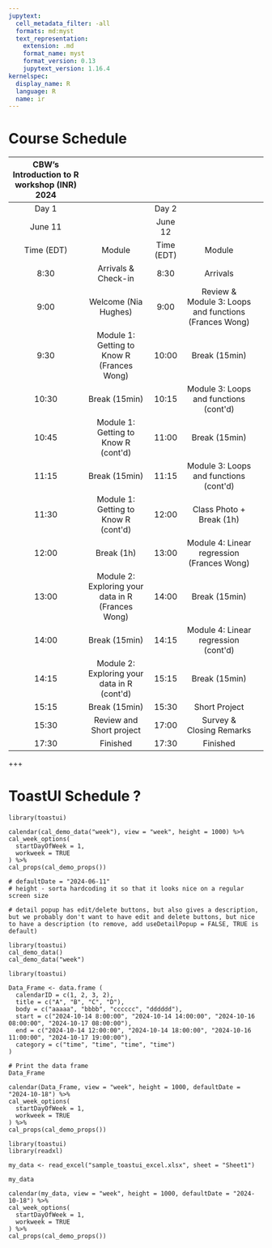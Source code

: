 ```yaml
---
jupytext:
  cell_metadata_filter: -all
  formats: md:myst
  text_representation:
    extension: .md
    format_name: myst
    format_version: 0.13
    jupytext_version: 1.16.4
kernelspec:
  display_name: R
  language: R
  name: ir
---
```


# Course Schedule

| CBW’s Introduction to R workshop (INR) 2024 |                                                     |            |                                                       |   |
|:-------------------------------------------:|:---------------------------------------------------:|:----------:|:-----------------------------------------------------:|---|
|                    Day 1                    |                                                     |    Day 2   |                                                       |   |
|                   June 11                   |                                                     |   June 12  |                                                       |   |
|                  Time (EDT)                 |                        Module                       | Time (EDT) |                         Module                        |   |
|                     8:30                    |                 Arrivals & Check-in                 |    8:30    |                        Arrivals                       |   |
|                     9:00                    |                 Welcome (Nia Hughes)                |    9:00    | Review & Module 3: Loops and functions (Frances Wong) |   |
|                     9:30                    |      Module 1: Getting to Know R (Frances Wong)     |    10:00   |                     Break (15min)                     |   |
|                    10:30                    |                    Break (15min)                    |    10:15   |         Module 3: Loops and functions (cont'd)        |   |
|                    10:45                    |         Module 1: Getting to Know R (cont'd)        |    11:00   |                     Break (15min)                     |   |
|                    11:15                    |                    Break (15min)                    |    11:15   |         Module 3: Loops and functions (cont'd)        |   |
|                    11:30                    |         Module 1: Getting to Know R (cont'd)        |    12:00   |                Class Photo + Break (1h)               |   |
|                    12:00                    |                      Break (1h)                     |    13:00   |       Module 4: Linear regression (Frances Wong)      |   |
|                    13:00                    | Module 2: Exploring your data in R   (Frances Wong) |    14:00   |                     Break (15min)                     |   |
|                    14:00                    |                    Break (15min)                    |    14:15   |          Module 4: Linear regression (cont'd)         |   |
|                    14:15                    |    Module 2: Exploring your data in R   (cont'd)    |    15:15   |                     Break (15min)                     |   |
|                    15:15                    |                    Break (15min)                    |    15:30   |                     Short Project                     |   |
|                    15:30                    |               Review and Short project              |    17:00   |                Survey & Closing Remarks               |   |
|                    17:30                    |                       Finished                      |    17:30   |                        Finished                       |   |

+++

# ToastUI Schedule ?

```{r, echo=FALSE}
library(toastui)

calendar(cal_demo_data("week"), view = "week", height = 1000) %>% 
cal_week_options(
  startDayOfWeek = 1,
  workweek = TRUE
) %>% 
cal_props(cal_demo_props())

# defaultDate = "2024-06-11"
# height - sorta hardcoding it so that it looks nice on a regular screen size

# detail popup has edit/delete buttons, but also gives a description, but we probably don't want to have edit and delete buttons, but nice to have a description (to remove, add useDetailPopup = FALSE, TRUE is default)
```

```{r, echo=FALSE}
library(toastui)
cal_demo_data()
cal_demo_data("week")
```
```{r, echo=FALSE}
library(toastui)

Data_Frame <- data.frame (
  calendarID = c(1, 2, 3, 2),
  title = c("A", "B", "C", "D"),
  body = c("aaaaa", "bbbb", "cccccc", "dddddd"),
  start = c("2024-10-14 8:00:00", "2024-10-14 14:00:00", "2024-10-16 08:00:00", "2024-10-17 08:00:00"),
  end = c("2024-10-14 12:00:00", "2024-10-14 18:00:00", "2024-10-16 11:00:00", "2024-10-17 19:00:00"),
  category = c("time", "time", "time", "time")
)

# Print the data frame
Data_Frame

calendar(Data_Frame, view = "week", height = 1000, defaultDate = "2024-10-18") %>% 
cal_week_options(
  startDayOfWeek = 1,
  workweek = TRUE
) %>% 
cal_props(cal_demo_props()) 
```
```{r}
library(toastui)
library(readxl)

my_data <- read_excel("sample_toastui_excel.xlsx", sheet = "Sheet1")

my_data

calendar(my_data, view = "week", height = 1000, defaultDate = "2024-10-18") %>% 
cal_week_options(
  startDayOfWeek = 1,
  workweek = TRUE
) %>% 
cal_props(cal_demo_props()) 
```
